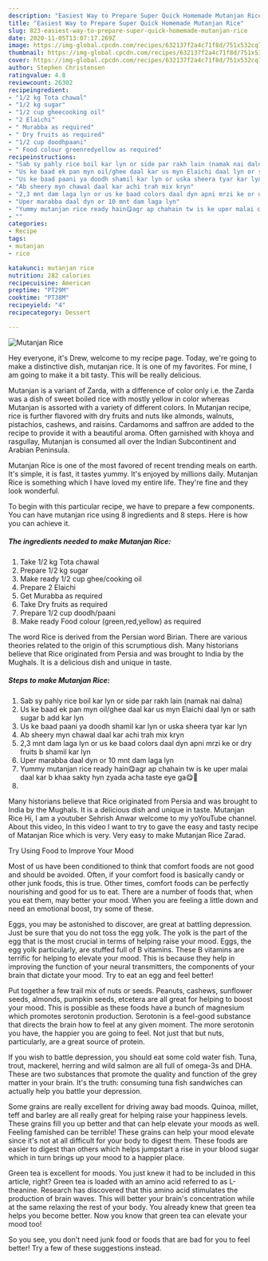 ```yaml
---
description: "Easiest Way to Prepare Super Quick Homemade Mutanjan Rice"
title: "Easiest Way to Prepare Super Quick Homemade Mutanjan Rice"
slug: 823-easiest-way-to-prepare-super-quick-homemade-mutanjan-rice
date: 2020-11-05T13:07:17.269Z
image: https://img-global.cpcdn.com/recipes/632137f2a4c71f8d/751x532cq70/mutanjan-rice-recipe-main-photo.jpg
thumbnail: https://img-global.cpcdn.com/recipes/632137f2a4c71f8d/751x532cq70/mutanjan-rice-recipe-main-photo.jpg
cover: https://img-global.cpcdn.com/recipes/632137f2a4c71f8d/751x532cq70/mutanjan-rice-recipe-main-photo.jpg
author: Stephen Christensen
ratingvalue: 4.8
reviewcount: 26302
recipeingredient:
- "1/2 kg Tota chawal"
- "1/2 kg sugar"
- "1/2 cup gheecooking oil"
- "2 Elaichi"
- " Murabba as required"
- " Dry fruits as required"
- "1/2 cup doodhpaani"
- " Food colour greenredyellow as required"
recipeinstructions:
- "Sab sy pahly rice boil kar lyn or side par rakh lain (namak nai dalna)"
- "Us ke baad ek pan myn oil/ghee daal kar us myn Elaichi daal lyn or sath sugar b add kar lyn"
- "Us ke baad paani ya doodh shamil kar lyn or uska sheera tyar kar lyn"
- "Ab sheery myn chawal daal kar achi trah mix kryn"
- "2,3 mnt dam laga lyn or us ke baad colors daal dyn apni mrzi ke or dry fruits b shamil kar lyn"
- "Uper marabba daal dyn or 10 mnt dam laga lyn"
- "Yummy mutanjan rice ready hain😋agr ap chahain tw is ke uper malai daal kar b khaa sakty hyn zyada acha taste eye ga😋🥰"
- ""
categories:
- Recipe
tags:
- mutanjan
- rice

katakunci: mutanjan rice 
nutrition: 282 calories
recipecuisine: American
preptime: "PT29M"
cooktime: "PT38M"
recipeyield: "4"
recipecategory: Dessert

---
```



![Mutanjan Rice](https://img-global.cpcdn.com/recipes/632137f2a4c71f8d/751x532cq70/mutanjan-rice-recipe-main-photo.jpg)

Hey everyone, it's Drew, welcome to my recipe page. Today, we're going to make a distinctive dish, mutanjan rice. It is one of my favorites. For mine, I am going to make it a bit tasty. This will be really delicious.

Mutanjan is a variant of Zarda, with a difference of color only i.e. the Zarda was a dish of sweet boiled rice with mostly yellow in color whereas Mutanjan is assorted with a variety of different colors. In Mutanjan recipe, rice is further flavored with dry fruits and nuts like almonds, walnuts, pistachios, cashews, and raisins. Cardamoms and saffron are added to the recipe to provide it with a beautiful aroma. Often garnished with khoya and rasgullay, Mutanjan is consumed all over the Indian Subcontinent and Arabian Peninsula.

Mutanjan Rice is one of the most favored of recent trending meals on earth. It's simple, it is fast, it tastes yummy. It's enjoyed by millions daily. Mutanjan Rice is something which I have loved my entire life. They're fine and they look wonderful.


To begin with this particular recipe, we have to prepare a few components. You can have mutanjan rice using 8 ingredients and 8 steps. Here is how you can achieve it.

<!--inarticleads1-->

##### The ingredients needed to make Mutanjan Rice:

1. Take 1/2 kg Tota chawal
1. Prepare 1/2 kg sugar
1. Make ready 1/2 cup ghee/cooking oil
1. Prepare 2 Elaichi
1. Get  Murabba as required
1. Take  Dry fruits as required
1. Prepare 1/2 cup doodh/paani
1. Make ready  Food colour (green,red,yellow) as required


The word Rice is derived from the Persian word Birian. There are various theories related to the origin of this scrumptious dish. Many historians believe that Rice originated from Persia and was brought to India by the Mughals. It is a delicious dish and unique in taste. 

<!--inarticleads2-->

##### Steps to make Mutanjan Rice:

1. Sab sy pahly rice boil kar lyn or side par rakh lain (namak nai dalna)
1. Us ke baad ek pan myn oil/ghee daal kar us myn Elaichi daal lyn or sath sugar b add kar lyn
1. Us ke baad paani ya doodh shamil kar lyn or uska sheera tyar kar lyn
1. Ab sheery myn chawal daal kar achi trah mix kryn
1. 2,3 mnt dam laga lyn or us ke baad colors daal dyn apni mrzi ke or dry fruits b shamil kar lyn
1. Uper marabba daal dyn or 10 mnt dam laga lyn
1. Yummy mutanjan rice ready hain😋agr ap chahain tw is ke uper malai daal kar b khaa sakty hyn zyada acha taste eye ga😋🥰
1. 


Many historians believe that Rice originated from Persia and was brought to India by the Mughals. It is a delicious dish and unique in taste. Mutanjan Rice Hi, I am a youtuber Sehrish Anwar welcome to my yoYouTube channel. About this video, In this video I want to try to gave the easy and tasty recipe of Matanjan Rice which is very. Very easy to make Mutanjan Rice Zarad. 

Try Using Food to Improve Your Mood


Most of us have been conditioned to think that comfort foods are not good and should be avoided. Often, if your comfort food is basically candy or other junk foods, this is true. Other times, comfort foods can be perfectly nourishing and good for us to eat. There are a number of foods that, when you eat them, may better your mood. When you are feeling a little down and need an emotional boost, try some of these.

Eggs, you may be astonished to discover, are great at battling depression. Just be sure that you do not toss the egg yolk. The yolk is the part of the egg that is the most crucial in terms of helping raise your mood. Eggs, the egg yolk particularly, are stuffed full of B vitamins. These B vitamins are terrific for helping to elevate your mood. This is because they help in improving the function of your neural transmitters, the components of your brain that dictate your mood. Try to eat an egg and feel better!

Put together a few trail mix of nuts or seeds. Peanuts, cashews, sunflower seeds, almonds, pumpkin seeds, etcetera are all great for helping to boost your mood. This is possible as these foods have a bunch of magnesium which promotes serotonin production. Serotonin is a feel-good substance that directs the brain how to feel at any given moment. The more serotonin you have, the happier you are going to feel. Not just that but nuts, particularly, are a great source of protein.

If you wish to battle depression, you should eat some cold water fish. Tuna, trout, mackerel, herring and wild salmon are all full of omega-3s and DHA. These are two substances that promote the quality and function of the grey matter in your brain. It's the truth: consuming tuna fish sandwiches can actually help you battle your depression. 

Some grains are really excellent for driving away bad moods. Quinoa, millet, teff and barley are all really great for helping raise your happiness levels. These grains fill you up better and that can help elevate your moods as well. Feeling famished can be terrible! These grains can help your mood elevate since it's not at all difficult for your body to digest them. These foods are easier to digest than others which helps jumpstart a rise in your blood sugar which in turn brings up your mood to a happier place.

Green tea is excellent for moods. You just knew it had to be included in this article, right? Green tea is loaded with an amino acid referred to as L-theanine. Research has discovered that this amino acid stimulates the production of brain waves. This will better your brain's concentration while at the same relaxing the rest of your body. You already knew that green tea helps you become better. Now you know that green tea can elevate your mood too!

So you see, you don't need junk food or foods that are bad for you to feel better! Try  a few  of  these  suggestions  instead.

